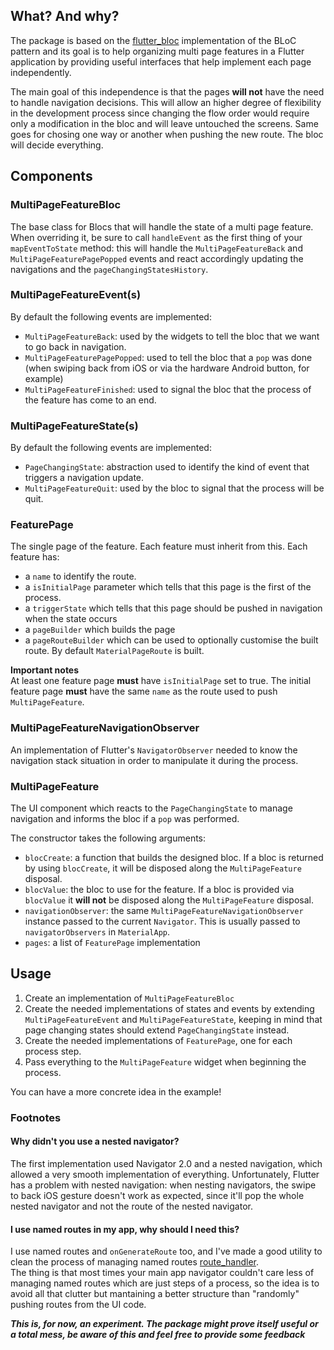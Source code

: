 ## What? And why?
The package is based on the [flutter_bloc](https://pub.dev/packages/flutter_bloc) implementation of the BLoC pattern and its goal is to help organizing multi page features in a Flutter application by providing useful interfaces that help implement each page independently.

The main goal of this independence is that the pages **will not** have the need to handle navigation decisions. This will allow an higher degree of flexibility in the development process since changing the flow order would require only a modification in the bloc and will leave untouched the screens. Same goes for chosing one way or another when pushing the new route. The bloc will decide everything.

## Components

### MultiPageFeatureBloc
The base class for Blocs that will handle the state of a multi page feature.
When overriding it, be sure to call `handleEvent` as the first thing of your `mapEventToState` method: 
this will handle the `MultiPageFeatureBack` and `MultiPageFeaturePagePopped` events and react accordingly updating the navigations and the `pageChangingStatesHistory`.

### MultiPageFeatureEvent(s)
By default the following events are implemented:
- `MultiPageFeatureBack`: used by the widgets to tell the bloc that we want to go back in navigation.
- `MultiPageFeaturePagePopped`: used to tell the bloc that a `pop` was done (when swiping back from iOS or via the hardware Android button, for example)
- `MultiPageFeatureFinished`: used to signal the bloc that the process of the feature has come to an end.

### MultiPageFeatureState(s)
By default the following events are implemented:
- `PageChangingState`: abstraction used to identify the kind of event that triggers a navigation update.
- `MultiPageFeatureQuit`: used by the bloc to signal that the process will be quit.

### FeaturePage
The single page of the feature. Each feature must inherit from this.
Each feature has:
- a `name` to identify the route. 
- a `isInitialPage` parameter which tells that this page is the first of the process.
- a `triggerState` which tells that this page should be pushed in navigation when the state occurs
- a `pageBuilder` which builds the page
- a `pageRouteBuilder` which can be used to optionally customise the built route. By default `MaterialPageRoute` is built.

**Important notes**<br>
At least one feature page **must** have `isInitialPage` set to true.
The initial feature page **must** have the same `name` as the route used to push `MultiPageFeature`.

### MultiPageFeatureNavigationObserver
An implementation of Flutter's `NavigatorObserver` needed to know the navigation stack situation in order to manipulate it during the process.

### MultiPageFeature
The UI component which reacts to the `PageChangingState` to manage navigation and informs the bloc if a `pop` was performed.

The constructor takes the following arguments:
- `blocCreate`: a function that builds the designed bloc. If a bloc is returned by using `blocCreate`, it will be disposed along the `MultiPageFeature` disposal.
- `blocValue`: the bloc to use for the feature. If a bloc is provided via `blocValue` it **will not** be disposed along the `MultiPageFeature` disposal.
- `navigationObserver`: the same `MultiPageFeatureNavigationObserver` instance passed to the current `Navigator`. This is usually passed to `navigatorObservers` in `MaterialApp`.
- `pages`: a list of `FeaturePage` implementation

## Usage
1. Create an implementation of `MultiPageFeatureBloc`
2. Create the needed implementations of states and events by extending `MultiPageFeatureEvent` and `MultiPageFeatureState`, keeping in mind that page changing states should extend `PageChangingState` instead.
3. Create the needed implementations of `FeaturePage`, one for each process step.
4. Pass everything to the `MultiPageFeature` widget when beginning the process.

You can have a more concrete idea in the example!

### Footnotes
#### Why didn't you use a nested navigator?
The first implementation used Navigator 2.0 and a nested navigation, which allowed a very smooth implementation of everything. Unfortunately, Flutter has a problem with nested navigation: when nesting navigators, the swipe to back iOS gesture doesn't work as expected, since it'll pop the whole nested navigator and not the route of the nested navigator.
#### I use named routes in my app, why should I need this?
I use named routes and `onGenerateRoute` too, and I've made a good utility to clean the process of managing named routes [route_handler](https://pub.dev/packages/route_handler). <br>
The thing is that most times your main app navigator couldn't care less of managing named routes which are just steps of a process, so the idea is to avoid all that clutter but mantaining a better structure than "randomly" pushing routes from the UI code.

_**This is, for now, an experiment. The package might prove itself useful or a total mess, be aware of this and feel free to provide some feedback**_
